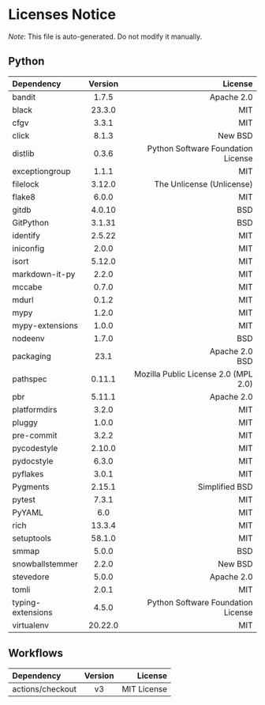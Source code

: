 # Licenses Notice
*Note*: This file is auto-generated. Do not modify it manually.
## Python
| Dependency | Version | License |
|:-----------|:-------:|--------:|
|bandit|1.7.5|Apache 2.0|
|black|23.3.0|MIT|
|cfgv|3.3.1|MIT|
|click|8.1.3|New BSD|
|distlib|0.3.6|Python Software Foundation License|
|exceptiongroup|1.1.1|MIT|
|filelock|3.12.0|The Unlicense (Unlicense)|
|flake8|6.0.0|MIT|
|gitdb|4.0.10|BSD|
|GitPython|3.1.31|BSD|
|identify|2.5.22|MIT|
|iniconfig|2.0.0|MIT|
|isort|5.12.0|MIT|
|markdown-it-py|2.2.0|MIT|
|mccabe|0.7.0|MIT|
|mdurl|0.1.2|MIT|
|mypy|1.2.0|MIT|
|mypy-extensions|1.0.0|MIT|
|nodeenv|1.7.0|BSD|
|packaging|23.1|Apache 2.0<br/>BSD|
|pathspec|0.11.1|Mozilla Public License 2.0 (MPL 2.0)|
|pbr|5.11.1|Apache 2.0|
|platformdirs|3.2.0|MIT|
|pluggy|1.0.0|MIT|
|pre-commit|3.2.2|MIT|
|pycodestyle|2.10.0|MIT|
|pydocstyle|6.3.0|MIT|
|pyflakes|3.0.1|MIT|
|Pygments|2.15.1|Simplified BSD|
|pytest|7.3.1|MIT|
|PyYAML|6.0|MIT|
|rich|13.3.4|MIT|
|setuptools|58.1.0|MIT|
|smmap|5.0.0|BSD|
|snowballstemmer|2.2.0|New BSD|
|stevedore|5.0.0|Apache 2.0|
|tomli|2.0.1|MIT|
|typing-extensions|4.5.0|Python Software Foundation License|
|virtualenv|20.22.0|MIT|
## Workflows
| Dependency | Version | License |
|:-----------|:-------:|--------:|
|actions/checkout|v3|MIT License|
